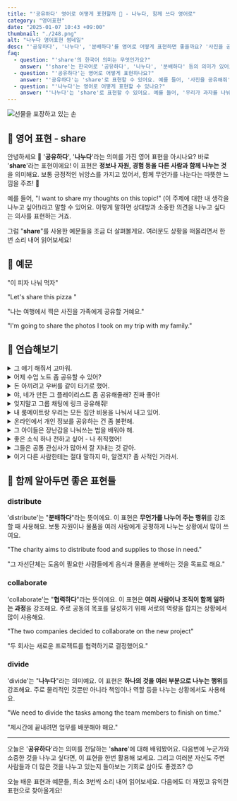 ```yaml
---
title: "'공유하다' 영어로 어떻게 표현할까 🤝 - 나누다, 함께 쓰다 영어로"
category: "영어표현"
date: "2025-01-07 10:43 +09:00"
thumbnail: "./248.png"
alt: "나누다 영어표현 썸네일"
desc: "'공유하다', '나누다', '분배하다'를 영어로 어떻게 표현하면 좋을까요? '사진을 공유해줘', '우리가 과자를 나눠 먹자', '자원을 공평하게 분배해야 해' 등을 영어로 표현하는 법을 배워봅시다. 다양한 예문을 통해서 연습하고 본인의 표현으로 만들어 보세요."
faq:
  - question: "'share'의 한국어 의미는 무엇인가요?"
    answer: "'share'는 한국어로 '공유하다', '나누다', '분배하다' 등의 의미가 있어요."
  - question: "'공유하다'는 영어로 어떻게 표현하나요?"
    answer: "'공유하다'는 'share'로 표현할 수 있어요. 예를 들어, '사진을 공유해줘'는 'Please share the photo'로 말할 수 있어요."
  - question: "'나누다'는 영어로 어떻게 표현할 수 있나요?"
    answer: "'나누다'는 'share'로 표현할 수 있어요. 예를 들어, '우리가 과자를 나눠 먹자'는 'Let's share the snacks'로 말할 수 있어요."
---
```


![선물을 포장하고 있는 손](./248-1.avif)

## 🌟 영어 표현 - share

안녕하세요 👋 '**공유하다**', '**나누다**'라는 의미를 가진 영어 표현을 아시나요? 바로 '**share**'라는 표현이에요! 이 표현은 **정보나 자원, 경험 등을 다른 사람과 함께 나누는 것**을 의미해요. 보통 긍정적인 뉘앙스를 가지고 있어서, 함께 무언가를 나눈다는 따뜻한 느낌을 주죠! 🤝

예를 들어, "I want to share my thoughts on this topic!" (이 주제에 대한 내 생각을 나누고 싶어!)라고 말할 수 있어요. 이렇게 말하면 상대방과 소중한 의견을 나누고 싶다는 의사를 표현하는 거죠.

<div 
  data-inline-banner="🎉 새해에는 스픽 AI와 함께 영어 공부하자" 
  data-inline-banner-subtext="설날 특별 할인으로 60%할인 + 추가 7만원 할인! (~2/3)" 
  data-inline-banner-link="https://app.usespeak.com/kr-ko/sale/kr-affiliate-special/?ref=engple-inline"
  data-inline-banner-caption="해당 링크를 통해 구매시 일정액의 수수료를 지급받습니다.">
</div>

그럼 "**share**"를 사용한 예문들을 조금 더 살펴볼게요. 여러분도 상황을 떠올리면서 한 번 소리 내어 읽어보세요!

## 📖 예문

"이 피자 나눠 먹자"

"Let's share this pizza "

"나는 여행에서 찍은 사진을 가족에게 공유할 거예요."

"I'm going to share the photos I took on my trip with my family."

## 💬 연습해보기

<details>
<summary>그 얘기 해줘서 고마워.</summary>
<span>Thanks for sharing that with me.</span>
</details>

<details>
<summary>어제 수업 노트 좀 공유할 수 있어?</summary>
<span><a href="/blog/in-english/028.would-you-mind/">Would you mind</a> sharing your notes from yesterday's class?</span>
</details>

<details>
<summary>돈 아끼려고 우버를 같이 타기로 했어.</summary>
<span>We <a href="/blog/in-english/062.decide-to/">decided to</a> share an Uber to save money.</span>
</details>

<details>
<summary>야, 네가 만든 그 플레이리스트 좀 공유해줄래? 진짜 좋아!</summary>
<span>Hey, can you share that playlist you made? It's so good!</span>
</details>

<details>
<summary>잊지말고 그룹 채팅에 링크 공유해줘!</summary>
<span>Don't <a href="/blog/in-english/023.forget/">forget</a> to share the link with everyone in the group chat.</span>
</details>

<details>
<summary>내 룸메이트랑 우리는 모든 집안 비용을 나눠서 내고 있어.</summary>
<span>My roommate and I share all the household expenses.</span>
</details>

<details>
<summary>온라인에서 개인 정보를 공유하는 건 좀 불편해.</summary>
<span>I'm not comfortable sharing personal information online.</span>
</details>

<details>
<summary>그 아이들은 장난감을 나눠쓰는 법을 배워야 해.</summary>
<span>The kids need to <a href="/blog/in-english/245.learn/">learn</a> how to share their toys.</span>
</details>

<details>
<summary>좋은 소식 하나 전하고 싶어 - 나 취직했어!</summary>
<span>Just wanted to share some good news - I got the job!</span>
</details>

<details>
<summary>그들은 공통 관심사가 많아서 잘 지내는 것 같아.</summary>
<span>They share a lot of common interests, <a href="/blog/in-english/116.that-is-why/">that's why</a> they get along so well.</span>
</details>

<details>
<summary>이거 다른 사람한테는 절대 말하지 마, 알겠지? 좀 사적인 거라서.</summary>
<span>Don't share this with anyone else, okay? It's kind of private.</span>
</details>

## 🤝 함께 알아두면 좋은 표현들

### distribute

'distribute'는 "**분배하다**"라는 뜻이에요. 이 표현은 **무언가를 나누어 주는 행위**를 강조할 때 사용해요. 보통 자원이나 물품을 여러 사람에게 공평하게 나누는 상황에서 많이 쓰여요.

"The charity aims to distribute food and supplies to those in need."

"그 자선단체는 도움이 필요한 사람들에게 음식과 물품을 분배하는 것을 목표로 해요."

### collaborate

'collaborate'는 "**협력하다**"라는 뜻이에요. 이 표현은 **여러 사람이나 조직이 함께 일하는 과정**을 강조해요. 주로 공동의 목표를 달성하기 위해 서로의 역량을 합치는 상황에서 많이 사용해요.

"The two companies decided to collaborate on the new project"

"두 회사는 새로운 프로젝트를 협력하기로 결정했어요."

### divide

'divide'는 "**나누다**"라는 의미예요. 이 표현은 **하나의 것을 여러 부분으로 나누는 행위**를 강조해요. 주로 물리적인 것뿐만 아니라 책임이나 역할 등을 나누는 상황에서도 사용해요.

"We need to divide the tasks among the team members to finish on time."

"제시간에 끝내려면 업무를 배분해야 해요."

---

오늘은 '**공유하다**'라는 의미를 전달하는 '**share**'에 대해 배워봤어요. 다음번에 누군가와 소중한 것을 나누고 싶다면, 이 표현을 한번 활용해 보세요. 그리고 여러분 자신도 주변 사람들과 더 많은 것을 나누고 있는지 돌아보는 기회로 삼아도 좋겠죠? 😊

오늘 배운 표현과 예문들, 최소 3번씩 소리 내어 읽어보세요. 다음에도 더 재밌고 유익한 표현으로 찾아올게요!
